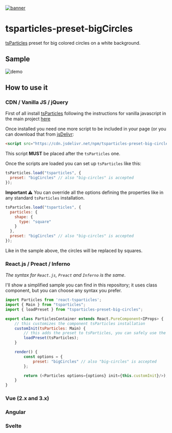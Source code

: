 [![banner](https://cdn.matteobruni.it/images/particles/banner2.png)](https://particles.matteobruni.it)

# tsparticles-preset-bigCircles

[tsParticles](https://github.com/matteobruni/tsparticles) preset for big colored circles on a white background.

## Sample

![demo](https://raw.githubusercontent.com/matteobruni/tsparticles/dev/presets/bigCircles/images/sample.png)

## How to use it

### CDN / Vanilla JS / jQuery

First of all install [tsParticles](https://github.com/matteobruni/tsparticles) following the instructions for vanilla javascript in the main project [here](https://github.com/matteobruni/tsparticles)

Once installed you need one more script to be included in your page (or you can download that from [jsDelivr](https://www.jsdelivr.com/package/npm/tsparticles-preset-big-circles):

```html
<script src="https://cdn.jsdelivr.net/npm/tsparticles-preset-big-circles"></script>
```

This script **MUST** be placed after the `tsParticles` one.

Once the scripts are loaded you can set up `tsParticles` like this:

```javascript
tsParticles.load("tsparticles", {
  preset: "bigCircles" // also "big-circles" is accepted
});
```

**Important ⚠️**
You can override all the options defining the properties like in any standard `tsParticles` installation.

```javascript
tsParticles.load("tsparticles", {
  particles: {
    shape: {
      type: "square"
    }
  },
  preset: "bigCircles" // also "big-circles" is accepted
});
```

Like in the sample above, the circles will be replaced by squares.

### React.js / Preact / Inferno

*The syntax for `React.js`, `Preact` and `Inferno` is the same*.

I'll show a simplified sample you can find in this repository; it uses class component, but you can choose any syntax you prefer.

```javascript
import Particles from 'react-tsparticles';
import { Main } from "tsparticles";
import { loadPreset } from "tsparticles-preset-big-circles";

export class ParticlesContainer extends React.PureComponent<IProps> {
    // this customizes the component tsParticles installation
    customInit(tsParticles: Main) {
        // this adds the preset to tsParticles, you can safely use the 
        loadPreset(tsParticles);
    }

    render() {
        const options = {
            preset: "bigCircles" // also "big-circles" is accepted
        };

        return (<Particles options={options} init={this.customInit}/>);
    }
}
```

### Vue (2.x and 3.x)



### Angular



### Svelte

